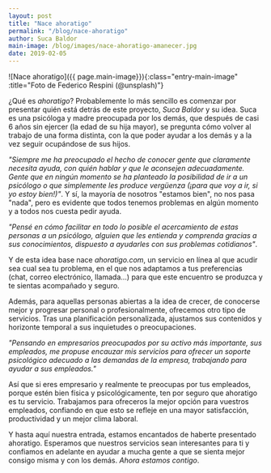 ```yaml
---
layout: post
title: "Nace ahoratigo"
permalink: "/blog/nace-ahoratigo"
author: Suca Baldor
main-image: /blog/images/nace-ahoratigo-amanecer.jpg
date: 2019-02-05
---
```


![Nace ahoratigo]({{ page.main-image}}){:class="entry-main-image" :title="Foto de Federico Respini (@unsplash)"}

¿Qué es *ahoratigo*? Probablemente lo más sencillo es comenzar por presentar quién está detrás de este proyecto, *Suca Baldor* y su idea. Suca es una psicóloga y madre preocupada por los demás, que después de casi 6 años sin ejercer (la edad de su hija mayor), se pregunta cómo volver al trabajo de una forma distinta, con la que poder ayudar a los demás y a la vez seguir ocupándose de sus hijos.

*"Siempre me ha preocupado el hecho de conocer gente que claramente necesita ayuda, con quién hablar y que le aconsejen adecuadamente. Gente que en ningún momento se ha planteado la posibilidad de ir a un psicólogo o que simplemente les produce vergüenza (¡para que voy a ir, si yo estoy bien!)"*. Y sí, la mayoría de nosotros "estamos bien", no nos pasa "nada", pero es evidente que todos tenemos problemas en algún momento y a todos nos cuesta pedir ayuda.

*"Pensé en cómo facilitar en todo lo posible el acercamiento de estas personas a un psicólogo, alguien que les entienda y comprenda gracias a sus conocimientos, dispuesto a ayudarles con sus problemas cotidianos"*.

Y de esta idea base nace *ahoratigo.com*, un servicio en línea al que acudir sea cual sea tu problema, en el que nos adaptamos a tus preferencias (chat, correo electrónico, llamada...) para que este encuentro se produzca y te sientas acompañado y seguro.

Además, para aquellas personas abiertas a la idea de crecer, de conocerse mejor y progresar personal o profesionalmente, ofrecemos otro tipo de servicios. Tras una planificación personalizada, ajustamos sus contenidos y horizonte temporal a sus inquietudes o preocupaciones.

*"Pensando en empresarios preocupados por su activo más importante, sus empleados, me propuse encauzar mis servicios para ofrecer un soporte psicológico adecuado a las demandas de la empresa, trabajando para ayudar a sus empleados."*

Así que si eres empresario y realmente te preocupas por tus empleados, porque estén bien física y psicológicamente, ten por seguro que ahoratigo es tu servicio. Trabajamos para ofreceros la mejor opción para vuestros empleados, confiando en que esto se refleje en una mayor satisfacción, productividad y un mejor clima laboral.

Y hasta aquí nuestra entrada, estamos encantados de haberte presentado ahoratigo. Esperamos que nuestros servicios sean interesantes para ti y confiamos en adelante en ayudar a mucha gente a que se sienta mejor consigo misma y con los demás. *Ahora estamos contigo*.
